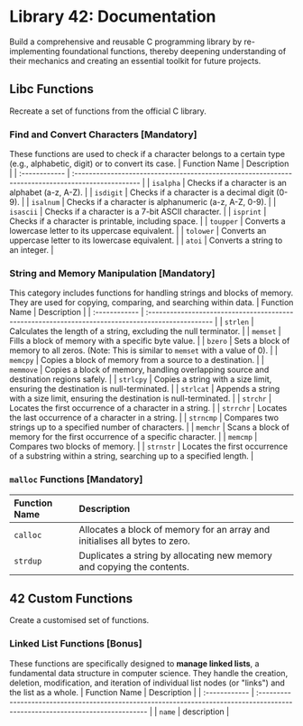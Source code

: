 # Library 42: Documentation
Build a comprehensive and reusable C programming library by re-implementing foundational functions, thereby deepening understanding of their mechanics and creating an essential toolkit for future projects.

## Libc Functions
Recreate a set of functions from the official C library.

### Find and Convert Characters [Mandatory]
These functions are used to check if a character belongs to a certain type (e.g., alphabetic, digit) or to convert its case.
| Function Name | Description |
| :------------ | :------------------------------------------------------------------------------------------------ |
| `isalpha` | Checks if a character is an alphabet (a-z, A-Z). |
| `isdigit` | Checks if a character is a decimal digit (0-9). |
| `isalnum` | Checks if a character is alphanumeric (a-z, A-Z, 0-9). |
| `isascii` | Checks if a character is a 7-bit ASCII character. |
| `isprint` | Checks if a character is printable, including space. |
| `toupper` | Converts a lowercase letter to its uppercase equivalent. |
| `tolower` | Converts an uppercase letter to its lowercase equivalent. |
| `atoi` | Converts a string to an integer. |

### String and Memory Manipulation [Mandatory]
This category includes functions for handling strings and blocks of memory. They are used for copying, comparing, and searching within data.
| Function Name | Description |
| :------------ | :------------------------------------------------------------------------------------------------ |
| `strlen` | Calculates the length of a string, excluding the null terminator. |
| `memset` | Fills a block of memory with a specific byte value. |
| `bzero` | Sets a block of memory to all zeros. (Note: This is similar to `memset` with a value of 0). |
| `memcpy` | Copies a block of memory from a source to a destination. |
| `memmove` | Copies a block of memory, handling overlapping source and destination regions safely. |
| `strlcpy` | Copies a string with a size limit, ensuring the destination is null-terminated. |
| `strlcat` | Appends a string with a size limit, ensuring the destination is null-terminated. |
| `strchr` | Locates the first occurrence of a character in a string. |
| `strrchr` | Locates the last occurrence of a character in a string. |
| `strncmp` | Compares two strings up to a specified number of characters. |
| `memchr` | Scans a block of memory for the first occurrence of a specific character. |
| `memcmp` | Compares two blocks of memory. |
| `strnstr` | Locates the first occurrence of a substring within a string, searching up to a specified length. |

### `malloc` Functions [Mandatory]
| Function Name | Description |
| :------------ | :------------------------------------------------------------------------------------------------ |
| `calloc` | Allocates a block of memory for an array and initialises all bytes to zero. |
| `strdup` | Duplicates a string by allocating new memory and copying the contents. |

## 42 Custom Functions
Create a customised set of functions.

### 

### Linked List Functions [Bonus]
These functions are specifically designed to **manage linked lists**, a fundamental data structure in computer science. They handle the creation, deletion, modification, and iteration of individual list nodes (or "links") and the list as a whole.
| Function Name | Description |
| :------------ | :----------------------------------------------------------------------------------------------------------------------------- |
| `name` | description |
